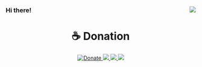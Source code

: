 ### Hi there! <img align="right" src="https://visitor-badge.glitch.me/badge?page_id=maschil.visitor-badge">
<h1 align="center"> ☕ Donation </h1>
<p align="center">
  <a href="https://saweria.co/dhenbhocil" target="_blank">
    <img src="https://img.shields.io/badge/Touch-Me-Dhen%20Bhocil-yellow?style=for-the-badge&amp;logo=Saweria" alt="Donate">
  <a href="https://github.com/DenverCoder1/github-readme-streak-stats">
    <img src="https://github-readme-stats.vercel.app/api?username=maschil&theme=buefy">
    <img src="https://activity-graph.herokuapp.com/graph?username=maschil&theme=react-dark">
    <img src="https://github-readme-streak-stats.herokuapp.com/?user=maschil&theme=great-gatsby">
  </a>
</p>
